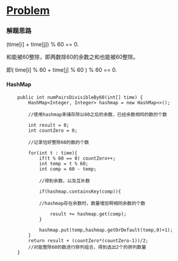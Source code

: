 # [Problem](https://leetcode.com/problems/pairs-of-songs-with-total-durations-divisible-by-60)

### 解题思路

(time[i] + time[j]) % 60 == 0.

和能被60整除，即两数除60的余数之和也能被60整除。

即( time[i] % 60 + time[j] % 60 ) % 60 == 0.

#### HashMap
```
    public int numPairsDivisibleBy60(int[] time) {
        HashMap<Integer, Integer> hashmap = new HashMap<>();
        
        //使用hashmap来储存除以60之后的余数，已经余数相同的数的个数
        
        int result = 0;
        int countZero = 0;
        
        //记录恰好整除60的数的个数
        
        for(int t : time){
            if(t % 60 == 0) countZero++;
            int temp = t % 60;
            int comp = 60 - temp;
            
            //得到余数，以及互补数
            
            if(hashmap.containsKey(comp)){
            
            //hashmap存在余数时，数量增加啊相同余数的个数
            
                result += hashmap.get(comp);
            }
            
            hashmap.put(temp,hashmap.getOrDefault(temp,0)+1);
        }
        return result + (countZero*(countZero-1))/2;
        //对能整除60的数进行排列组合，得到选出2个的排列数量
    }
